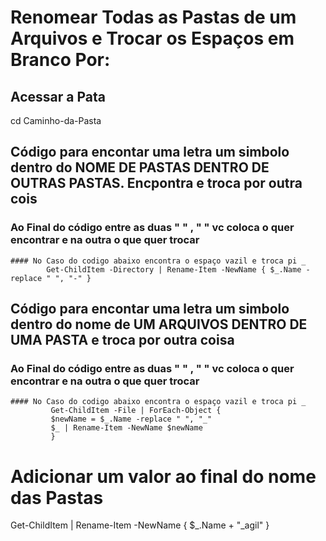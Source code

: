 # Renomear Todas as Pastas de um Arquivos e Trocar os Espaços em Branco Por:
## Acessar a Pata
  cd Caminho-da-Pasta
  
## Código para encontar uma letra um simbolo dentro do NOME DE PASTAS DENTRO DE OUTRAS PASTAS. Encpontra e troca por outra cois
  ### Ao Final do código entre as duas "  " , "  " vc coloca o quer encontrar e na outra o que quer trocar
    #### No Caso do codigo abaixo encontra o espaço vazil e troca pi _
            Get-ChildItem -Directory | Rename-Item -NewName { $_.Name -replace " ", "-" }
            
## Código para encontar uma letra um simbolo dentro do nome de UM ARQUIVOS DENTRO DE UMA PASTA e troca por outra coisa
  ### Ao Final do código entre as duas " " , "  " vc coloca o quer encontrar e na outra o que quer trocar
    #### No Caso do codigo abaixo encontra o espaço vazil e troca pi _
             Get-ChildItem -File | ForEach-Object { 
             $newName = $_.Name -replace " ", "_" 
             $_ | Rename-Item -NewName $newName
             }

# Adicionar um valor ao final do nome das Pastas
Get-ChildItem | Rename-Item -NewName { $_.Name + "_agil" }

